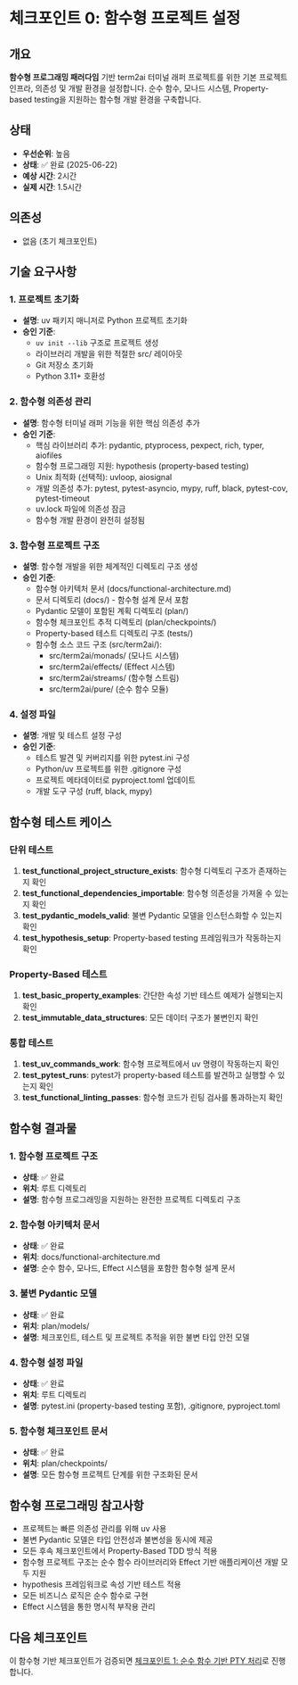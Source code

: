 # 체크포인트 0: 함수형 프로젝트 설정

## 개요
**함수형 프로그래밍 패러다임** 기반 term2ai 터미널 래퍼 프로젝트를 위한 기본 프로젝트 인프라, 의존성 및 개발 환경을 설정합니다. 순수 함수, 모나드 시스템, Property-based testing을 지원하는 함수형 개발 환경을 구축합니다.

## 상태
- **우선순위**: 높음
- **상태**: ✅ 완료 (2025-06-22)
- **예상 시간**: 2시간
- **실제 시간**: 1.5시간

## 의존성
- 없음 (초기 체크포인트)

## 기술 요구사항

### 1. 프로젝트 초기화
- **설명**: uv 패키지 매니저로 Python 프로젝트 초기화
- **승인 기준**:
  - `uv init --lib` 구조로 프로젝트 생성
  - 라이브러리 개발을 위한 적절한 src/ 레이아웃
  - Git 저장소 초기화
  - Python 3.11+ 호환성

### 2. 함수형 의존성 관리
- **설명**: 함수형 터미널 래퍼 기능을 위한 핵심 의존성 추가
- **승인 기준**:
  - 핵심 라이브러리 추가: pydantic, ptyprocess, pexpect, rich, typer, aiofiles
  - 함수형 프로그래밍 지원: hypothesis (property-based testing)
  - Unix 최적화 (선택적): uvloop, aiosignal
  - 개발 의존성 추가: pytest, pytest-asyncio, mypy, ruff, black, pytest-cov, pytest-timeout
  - uv.lock 파일에 의존성 잠금
  - 함수형 개발 환경이 완전히 설정됨

### 3. 함수형 프로젝트 구조
- **설명**: 함수형 개발을 위한 체계적인 디렉토리 구조 생성
- **승인 기준**:
  - 함수형 아키텍처 문서 (docs/functional-architecture.md)
  - 문서 디렉토리 (docs/) - 함수형 설계 문서 포함
  - Pydantic 모델이 포함된 계획 디렉토리 (plan/)
  - 함수형 체크포인트 추적 디렉토리 (plan/checkpoints/)
  - Property-based 테스트 디렉토리 구조 (tests/)
  - 함수형 소스 코드 구조 (src/term2ai/):
    - src/term2ai/monads/ (모나드 시스템)
    - src/term2ai/effects/ (Effect 시스템)
    - src/term2ai/streams/ (함수형 스트림)
    - src/term2ai/pure/ (순수 함수 모듈)

### 4. 설정 파일
- **설명**: 개발 및 테스트 설정 구성
- **승인 기준**:
  - 테스트 발견 및 커버리지를 위한 pytest.ini 구성
  - Python/uv 프로젝트를 위한 .gitignore 구성
  - 프로젝트 메타데이터로 pyproject.toml 업데이트
  - 개발 도구 구성 (ruff, black, mypy)

## 함수형 테스트 케이스

### 단위 테스트
1. **test_functional_project_structure_exists**: 함수형 디렉토리 구조가 존재하는지 확인
2. **test_functional_dependencies_importable**: 함수형 의존성을 가져올 수 있는지 확인
3. **test_pydantic_models_valid**: 불변 Pydantic 모델을 인스턴스화할 수 있는지 확인
4. **test_hypothesis_setup**: Property-based testing 프레임워크가 작동하는지 확인

### Property-Based 테스트
1. **test_basic_property_examples**: 간단한 속성 기반 테스트 예제가 실행되는지 확인
2. **test_immutable_data_structures**: 모든 데이터 구조가 불변인지 확인

### 통합 테스트
1. **test_uv_commands_work**: 함수형 프로젝트에서 uv 명령이 작동하는지 확인
2. **test_pytest_runs**: pytest가 property-based 테스트를 발견하고 실행할 수 있는지 확인
3. **test_functional_linting_passes**: 함수형 코드가 린팅 검사를 통과하는지 확인

## 함수형 결과물

### 1. 함수형 프로젝트 구조
- **상태**: ✅ 완료
- **위치**: 루트 디렉토리
- **설명**: 함수형 프로그래밍을 지원하는 완전한 프로젝트 디렉토리 구조

### 2. 함수형 아키텍처 문서
- **상태**: ✅ 완료
- **위치**: docs/functional-architecture.md
- **설명**: 순수 함수, 모나드, Effect 시스템을 포함한 함수형 설계 문서

### 3. 불변 Pydantic 모델
- **상태**: ✅ 완료
- **위치**: plan/models/
- **설명**: 체크포인트, 테스트 및 프로젝트 추적을 위한 불변 타입 안전 모델

### 4. 함수형 설정 파일
- **상태**: ✅ 완료
- **위치**: 루트 디렉토리
- **설명**: pytest.ini (property-based testing 포함), .gitignore, pyproject.toml

### 5. 함수형 체크포인트 문서
- **상태**: ✅ 완료
- **위치**: plan/checkpoints/
- **설명**: 모든 함수형 프로젝트 단계를 위한 구조화된 문서

## 함수형 프로그래밍 참고사항
- 프로젝트는 빠른 의존성 관리를 위해 uv 사용
- 불변 Pydantic 모델은 타입 안전성과 불변성을 동시에 제공
- 모든 후속 체크포인트에서 Property-Based TDD 방식 적용
- 함수형 프로젝트 구조는 순수 함수 라이브러리와 Effect 기반 애플리케이션 개발 모두 지원
- hypothesis 프레임워크로 속성 기반 테스트 적용
- 모든 비즈니스 로직은 순수 함수로 구현
- Effect 시스템을 통한 명시적 부작용 관리

## 다음 체크포인트
이 함수형 기반 체크포인트가 검증되면 [체크포인트 1: 순수 함수 기반 PTY 처리](01_basic_pty_wrapper.md)로 진행합니다.
